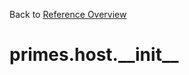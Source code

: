 
Back to [Reference Overview](https://github.com/pyrustic/primes/blob/master/docs/reference)

# primes.host.\_\_init\_\_



<br>


